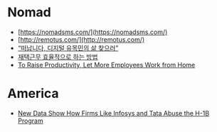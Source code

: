 Nomad
=====
* [https://nomadsms.com/](https://nomadsms.com/)
* [http://remotus.com/](http://remotus.com/)
* [“떠납니다, 디지털 유목민의 삶 찾으러”](http://www.bloter.net/archives/224710)
* [재택근무 효율적으로 하는 방법](http://ppss.kr/archives/38963)
* [To Raise Productivity, Let More Employees Work from Home](https://hbr.org/2014/01/to-raise-productivity-let-more-employees-work-from-home)

# America
* [New Data Show How Firms Like Infosys and Tata Abuse the H-1B Program](http://www.epi.org/blog/new-data-infosys-tata-abuse-h-1b-program/)
